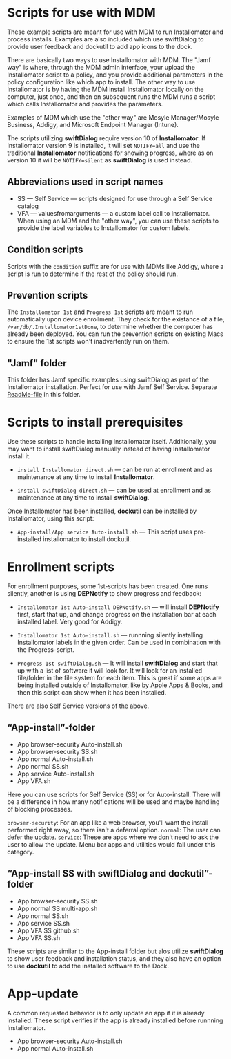 # Scripts for use with MDM

These example scripts are meant for use with MDM to run Installomator and process installs. Examples are also included which use swiftDialog to provide user feedback and dockutil to add app icons to the dock.

There are basically two ways to use Installomator with MDM. The "Jamf way" is where, through the MDM admin interface, your upload the Installomator script to a policy, and you provide additional parameters in the policy configuration like which app to install. The other way to use Installomator is by having the MDM install Installomator locally on the computer, just once, and then on subsequent runs the MDM runs a script which calls Installomator and provides the parameters.

Examples of MDM which use the "other way" are Mosyle Manager/Mosyle Business, Addigy, and Microsoft Endpoint  Manager (Intune).

The scripts utilizing __swiftDialog__  require version 10 of __Installomator__. If Installomator version 9 is installed, it will set `NOTIFY=all` and use the traditional __Installomator__ notifications for showing progress, where as on version 10 it will be `NOTIFY=silent` as __swiftDialog__ is used instead.

## Abbreviations used in script names

- SS — Self Service — scripts designed for use through a Self Service catalog
- VFA — valuesfromarguments — a custom label call to Installomator. When using an MDM and the "other way", you can use these scripts to provide the label variables to Installomator for custom labels.

## Condition scripts

Scripts with the `condition` suffix are for use with MDMs like Addigy, where a script is run to determine if the rest of the policy should run.

## Prevention scripts

The `Installomator 1st` and `Progress 1st` scripts are meant to run automatically upon device enrollment. They check for the existance of a file, `/var/db/.Installomator1stDone`, to determine whether the computer has already been deployed. You can run the prevention scripts on existing Macs to ensure the 1st scripts won't inadvertently run on them.

## "Jamf" folder

This folder has Jamf specific examples using swiftDialog as part of the Installomator installation. Perfect for use with Jamf Self Service. Separate [ReadMe-file](Jamf/ReadMe.md) in this folder.

# Scripts to install prerequisites

Use these scripts to handle installing Installomator itself. Additionally, you may want to install swiftDialog manually instead of having Installomator install it.

- `install Installomator direct.sh` — can be run at enrollment and as maintenance at any time to install __Installomator__.

- `install swiftDialog direct.sh` — can be used at enrollment and as maintenance at any time to install __swiftDialog__.

Once Installomator has been installed, __dockutil__ can be installed by Installomator, using this script:

- `App-install/App service Auto-install.sh` — This script uses pre-installed installomator to install dockutil.

# Enrollment scripts

For enrollment purposes, some 1st-scripts has been created. One runs silently, another is using __DEPNotify__ to show progress and feedback:

- `Installomator 1st Auto-install DEPNotify.sh` — will install __DEPNotify__ first, start that up, and change progress on the installation bar at each installed label. Very good for Addigy.

- `Installomator 1st Auto-install.sh` — runnning silently installing Installomator labels in the given order. Can be used in combination with the Progress-script.

- `Progress 1st swiftDialog.sh` — It will install __swiftDialog__ and start that up with a list of software it will look for. It will look for an installed file/folder in the file system for each item. This is great if some apps are being installed outside of Installomator, like by Apple Apps & Books, and then this script can show when it has been installed. 

There are also Self Service versions of the above.

## “App-install”-folder

- App browser-security Auto-install.sh
- App browser-security SS.sh
- App normal Auto-install.sh
- App normal SS.sh
- App service Auto-install.sh
- App VFA.sh

Here you can use scripts for Self Service (SS) or for Auto-install. There will be a difference in how many notifications will be used and maybe handling of blocking processes.

`browser-security`: For an app like a web browser, you'll want the install performed right away, so there isn't a deferral option.
`normal`: The user can defer the update.
`service`: These are apps where we don't need to ask the user to allow the update. Menu bar apps and utilities would fall under this category.

## “App-install SS with swiftDialog and dockutil”-folder

- App browser-security SS.sh
- App normal SS multi-app.sh
- App normal SS.sh
- App service SS.sh
- App VFA SS github.sh
- App VFA SS.sh

These scripts are similar to the App-install folder but alos utilize __swiftDialog__ to show user feedback and installation status, and they also have an option to use __dockutil__ to add the installed software to the Dock.

# App-update

A common requested behavior is to only update an app if it is already installed. These script verifies if the app is already installed before runnning Installomator.

- App browser-security Auto-install.sh
- App normal Auto-install.sh
